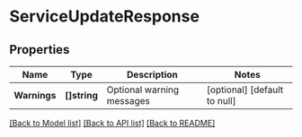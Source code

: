 # ServiceUpdateResponse

## Properties
Name | Type | Description | Notes
------------ | ------------- | ------------- | -------------
**Warnings** | **[]string** | Optional warning messages | [optional] [default to null]

[[Back to Model list]](../README.md#documentation-for-models) [[Back to API list]](../README.md#documentation-for-api-endpoints) [[Back to README]](../README.md)


